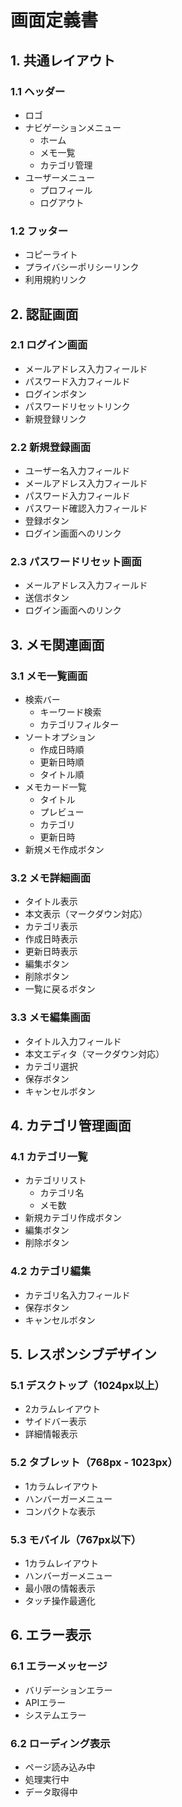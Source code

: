 # 画面定義書

## 1. 共通レイアウト

### 1.1 ヘッダー
- ロゴ
- ナビゲーションメニュー
  - ホーム
  - メモ一覧
  - カテゴリ管理
- ユーザーメニュー
  - プロフィール
  - ログアウト

### 1.2 フッター
- コピーライト
- プライバシーポリシーリンク
- 利用規約リンク

## 2. 認証画面

### 2.1 ログイン画面
- メールアドレス入力フィールド
- パスワード入力フィールド
- ログインボタン
- パスワードリセットリンク
- 新規登録リンク

### 2.2 新規登録画面
- ユーザー名入力フィールド
- メールアドレス入力フィールド
- パスワード入力フィールド
- パスワード確認入力フィールド
- 登録ボタン
- ログイン画面へのリンク

### 2.3 パスワードリセット画面
- メールアドレス入力フィールド
- 送信ボタン
- ログイン画面へのリンク

## 3. メモ関連画面

### 3.1 メモ一覧画面
- 検索バー
  - キーワード検索
  - カテゴリフィルター
- ソートオプション
  - 作成日時順
  - 更新日時順
  - タイトル順
- メモカード一覧
  - タイトル
  - プレビュー
  - カテゴリ
  - 更新日時
- 新規メモ作成ボタン

### 3.2 メモ詳細画面
- タイトル表示
- 本文表示（マークダウン対応）
- カテゴリ表示
- 作成日時表示
- 更新日時表示
- 編集ボタン
- 削除ボタン
- 一覧に戻るボタン

### 3.3 メモ編集画面
- タイトル入力フィールド
- 本文エディタ（マークダウン対応）
- カテゴリ選択
- 保存ボタン
- キャンセルボタン

## 4. カテゴリ管理画面

### 4.1 カテゴリ一覧
- カテゴリリスト
  - カテゴリ名
  - メモ数
- 新規カテゴリ作成ボタン
- 編集ボタン
- 削除ボタン

### 4.2 カテゴリ編集
- カテゴリ名入力フィールド
- 保存ボタン
- キャンセルボタン

## 5. レスポンシブデザイン

### 5.1 デスクトップ（1024px以上）
- 2カラムレイアウト
- サイドバー表示
- 詳細情報表示

### 5.2 タブレット（768px - 1023px）
- 1カラムレイアウト
- ハンバーガーメニュー
- コンパクトな表示

### 5.3 モバイル（767px以下）
- 1カラムレイアウト
- ハンバーガーメニュー
- 最小限の情報表示
- タッチ操作最適化

## 6. エラー表示

### 6.1 エラーメッセージ
- バリデーションエラー
- APIエラー
- システムエラー

### 6.2 ローディング表示
- ページ読み込み中
- 処理実行中
- データ取得中 